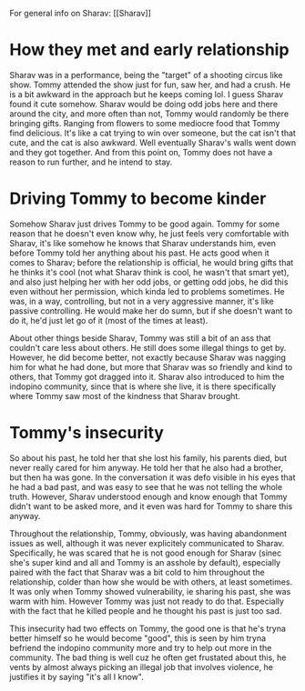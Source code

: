 For general info on Sharav: [[Sharav]]
# How they met and early relationship

Sharav was in a performance, being the "target" of a shooting circus like show. Tommy attended the show just for fun, saw her, and had a crush. He is a bit awkward in the approach but he keeps coming lol. I guess Sharav found it cute somehow. Sharav would be doing odd jobs here and there around the city, and more often than not, Tommy would randomly be there bringing gifts. Ranging from flowers to some mediocre food that Tommy find delicious. It's like a cat trying to win over someone, but the cat isn't that cute, and the cat is also awkward. Well eventually Sharav's walls went down and they got together. And from this point on, Tommy does not have a reason to run further, and he intend to stay.

# Driving Tommy to become kinder

Somehow Sharav just drives Tommy to be good again. Tommy for some reason that he doesn't even know why, he just feels very comfortable with Sharav, it's like somehow he knows that Sharav understands him, even before Tommy told her anything about his past. He acts good when it comes to Sharav; before the relationship is official, he would bring gifts that he thinks it's cool (not what Sharav think is cool, he wasn't that smart yet), and also just helping her with her odd jobs, or getting odd jobs, he did this even without her permission, which kinda led to problems sometimes. He was, in a way, controlling, but not in a very aggressive manner, it's like passive controlling. He would make her do sumn, but if she doesn't want to do it, he'd just let go of it (most of the times at least).

About other things beside Sharav, Tommy was still a bit of an ass that couldn't care less about others. He still does some illegal things to get by. However, he did become better, not exactly because Sharav was nagging him for what he had done, but more that Sharav was so friendly and kind to others, that Tommy got dragged into it. Sharav also introduced to him the indopino community, since that is where she live, it is there specifically where Tommy saw most of the kindness that Sharav brought.

# Tommy's insecurity

So about his past, he told her that she lost his family, his parents died, but never really cared for him anyway. He told her that he also had a brother, but then ha was gone. In the conversation it was defo visible in his eyes that he had a bad past, and was easy to see that he was not telling the whole truth. However, Sharav understood enough and know enough that Tommy didn't want to be asked more, and it even was hard for Tommy to share this anyway.

Throughout the relationship, Tommy, obviously, was having abandonment issues as well, although it was never explicitely communicated to Sharav. Specifically, he was scared that he is not good enough for Sharav (sinec she's super kind and all and Tommy is an asshole by default), especially paired with the fact that Sharav was a bit cold to him throughout the relationship, colder than how she would be with others, at least sometimes. It was only when Tommy showed vulnerability, ie sharing his past, she was warm with him. However Tommy was just not ready to do that. Especially with the fact that he killed people and he thought his past is just too sad.

This insecurity had two effects on Tommy, the good one is that he's tryna better himself so he would become "good", this is seen by him tryna befriend the indopino community more and try to help out more in the community. The bad thing is well cuz he often get frustated about this, he vents by almost always picking an illegal job that involves violence, he justifies it by saying "it's all I know".

